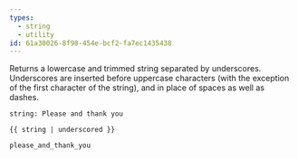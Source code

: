```yaml
---
types:
  - string
  - utility
id: 61a30026-8f98-454e-bcf2-fa7ec1435438
---
```

Returns a lowercase and trimmed string separated by underscores.
Underscores are inserted before uppercase characters (with the exception
of the first character of the string), and in place of spaces as well as dashes.


```.language-yaml
string: Please and thank you
```

```
{{ string | underscored }}
```

```.language-output
please_and_thank_you
```
